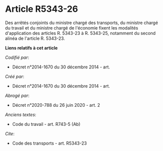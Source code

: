 # Article R5343-26

Des arrêtés conjoints du ministre chargé des transports, du ministre chargé du travail et du ministre chargé de l'économie
fixent les modalités d'application des articles R. 5343-23 à R. 5343-25, notamment du second alinéa de l'article R. 5343-23.

**Liens relatifs à cet article**

_Codifié par_:

  - Décret n°2014-1670 du 30 décembre 2014 - art.

_Créé par_:

  - Décret n°2014-1670 du 30 décembre 2014 - art.

_Abrogé par_:

  - Décret n°2020-788 du 26 juin 2020 - art. 2

_Anciens textes_:

  - Code du travail - art. R743-5 (Ab)

_Cite_:

  - Code des transports - art. R5343-23
